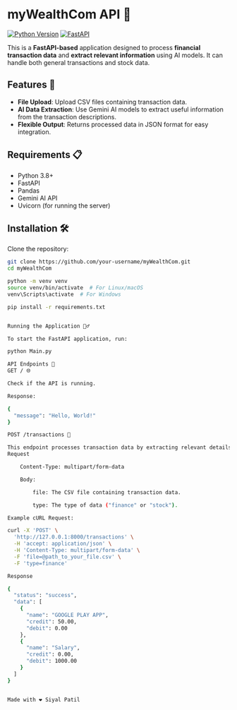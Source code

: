 # myWealthCom API 🚀

[![Python Version](https://img.shields.io/badge/python-3.8%2B-blue)](https://www.python.org/)
[![FastAPI](https://img.shields.io/badge/FastAPI-0.75.0-green)](https://fastapi.tiangolo.com/)

This is a **FastAPI-based** application designed to process **financial transaction data** and **extract relevant information** using AI models. It can handle both general transactions and stock data.

## Features 🌟

- **File Upload**: Upload CSV files containing transaction data.
- **AI Data Extraction**: Use Gemini AI models to extract useful information from the transaction descriptions.
- **Flexible Output**: Returns processed data in JSON format for easy integration.

## Requirements 📋

- Python 3.8+
- FastAPI
- Pandas
- Gemini AI API
- Uvicorn (for running the server)

## Installation 🛠️

Clone the repository:

```bash
git clone https://github.com/your-username/myWealthCom.git
cd myWealthCom

python -m venv venv
source venv/bin/activate  # For Linux/macOS
venv\Scripts\activate  # For Windows

pip install -r requirements.txt


Running the Application 🏃‍♂️

To start the FastAPI application, run:

python Main.py

API Endpoints 📡
GET / 🌐

Check if the API is running.

Response:

{
  "message": "Hello, World!"
}

POST /transactions 💼

This endpoint processes transaction data by extracting relevant details from an uploaded CSV file.
Request

    Content-Type: multipart/form-data

    Body:

        file: The CSV file containing transaction data.

        type: The type of data ("finance" or "stock").

Example cURL Request:

curl -X 'POST' \
  'http://127.0.0.1:8000/transactions' \
  -H 'accept: application/json' \
  -H 'Content-Type: multipart/form-data' \
  -F 'file=@path_to_your_file.csv' \
  -F 'type=finance'

Response

{
  "status": "success",
  "data": [
    {
      "name": "GOOGLE PLAY APP",
      "credit": 50.00,
      "debit": 0.00
    },
    {
      "name": "Salary",
      "credit": 0.00,
      "debit": 1000.00
    }
  ]
}


Made with ❤️ Siyal Patil

